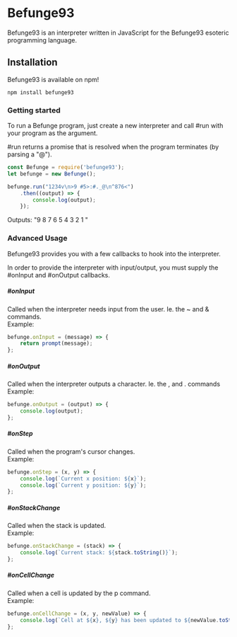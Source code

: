 # Befunge93

Befunge93 is an interpreter written in JavaScript for the Befunge93 esoteric programming language.


## Installation

Befunge93 is available on npm!

```
npm install befunge93
```


### Getting started

To run a Befunge program, just create a new interpreter and call #run with your program as the argument.

\#run returns a promise that is resolved when the program terminates (by parsing a "@").

```javascript
const Befunge = require('befunge93');
let befunge = new Befunge();

befunge.run("1234v\n>9 #5>:#._@\n^876<")
    .then((output) => {
        console.log(output);
    });
```
Outputs: "9 8 7 6 5 4 3 2 1 "

### Advanced Usage

Befunge93 provides you with a few callbacks to hook into the interpreter. 

In order to provide the interpreter with input/output, you must supply the \#onInput and \#onOutput callbacks.

##### \#onInput
Called when the interpreter needs input from the user. Ie. the ~ and & commands.   
Example:
```javascript
befunge.onInput = (message) => {
    return prompt(message);
};
```

##### \#onOutput
Called when the interpreter outputs a character. Ie. the , and . commands  
Example:
```javascript
befunge.onOutput = (output) => {
    console.log(output);
};
```

##### \#onStep
Called when the program's cursor changes.  
Example:
```javascript
befunge.onStep = (x, y) => {
    console.log(`Current x position: ${x}`);
    console.log(`Current y position: ${y}`);
};
```

##### \#onStackChange
Called when the stack is updated.  
Example:
```javascript
befunge.onStackChange = (stack) => {
    console.log(`Current stack: ${stack.toString()}`);
};
```

##### \#onCellChange
Called when a cell is updated by the p command.  
Example:
```javascript
befunge.onCellChange = (x, y, newValue) => {
    console.log(`Cell at ${x}, ${y} has been updated to ${newValue.toString()}`);
};
```
